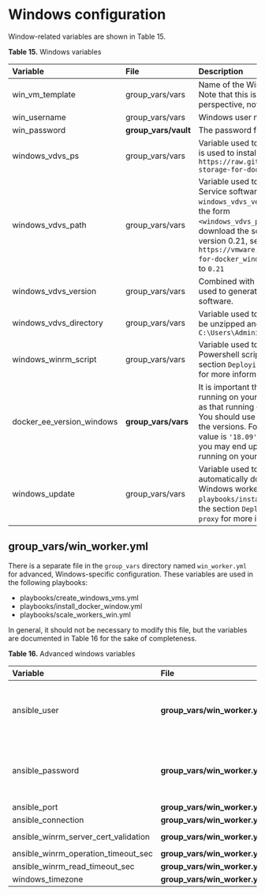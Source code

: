# Windows configuration

Window-related variables are shown in Table 15.


**Table 15.** Windows variables

|Variable|File|Description|
|:-------|:---|:----------|
|win\_vm\_template|group_vars/vars|Name of the Windows 2016 VM Template to use. Note that this is the name from a vCenter perspective, not the hostname.|
|win\_username|group_vars/vars|Windows user name. The default is `Administrator` |
|win\_password|**group_vars/vault**|The password for the Windows account.|
|windows\_vdvs\_ps|group_vars/vars|Variable used to download the PowerShell script that is used to install vDVS for Windows. For example, `https://raw.githubusercontent.com/vmware/vsphere-storage-for-docker/master/install-vdvs.ps1` |
|windows\_vdvs\_path|group_vars/vars|Variable used to download vSphere Docker Volume Service software. This variable is combined with `windows_vdvs_version` \(below\) to generate a URL of the form `<windows_vdvs_path>_<windows_vdvs_version>.zip` to download the software. For example, to download version 0.21, set `windows_vdvs_path` equal to `https://vmware.bintray.com/vDVS/vsphere-storage-for-docker_windows` and `windows_vdvs_version` equal to `0.21` |
|windows\_vdvs\_version|group_vars/vars|Combined with `windows_vdvs_path`, this variable is used to generate the URL for downloading the software.|
|windows\_vdvs\_directory|group_vars/vars|Variable used to determine where vDVS software will be unzipped and installed from. The default is `C:\Users\Administrator\Downloads`|
|windows\_winrm\_script|group_vars/vars|Variable used to determine where the `winrm` Powershell script will be downloaded from. See the section `Deploying Windows workers behind a proxy` for more information.|
|docker\_ee\_version\_windows|**group_vars/vars**|It is important that the version of the Docker engine running on your Windows worker nodes is the same as that running on RHEL in the rest of your cluster. You should use this variable to explicitly match up the versions. For Docker 2.1, the recommended value is `'18.09'`. If you do not explicitly set this value, you may end up with an incompatible newer version running on your Windows workers.|
|windows\_update|group_vars/vars|Variable used to determine if Windows updates are automatically downloaded when installing Docker on Windows worker nodes \(in the `playbooks/install_docker.yml`\). Defaults to `true`. See the section `Deploying Windows workers behind a proxy` for more information.|

## group_vars/win_worker.yml

There is a separate file in the `group_vars` directory named `win_worker.yml` for advanced, Windows-specific configuration. These variables are used in the following playbooks:

-   playbooks/create\_windows\_vms.yml
-   playbooks/install\_docker\_window.yml
-   playbooks/scale\_workers\_win.yml

In general, it should not be necessary to modify this file, but the variables are documented in Table 16 for the sake of completeness.


**Table 16.** Advanced windows variables

|Variable|File|Description|
|:-------|:---|:----------|
|ansible\_user|**group_vars/win\_worker.yml**|Defaults to the Windows user account `win_username` as specified in `group_vars/vars` |
|ansible\_password|**group_vars/win\_worker.yml**|Defaults to the Windows user password `win_password` as specified in `group_vars/vault`|
|ansible\_port|**group_vars/win\_worker.yml**|5986|
|ansible\_connection|**group_vars/win\_worker.yml**|winrm|
|ansible\_winrm\_server\_cert\_validation|**group_vars/win\_worker.yml**|Defaults to `ignore`|
|ansible\_winrm\_operation\_timeout\_sec|**group_vars/win\_worker.yml**|Defaults to `250`|
|ansible\_winrm\_read\_timeout\_sec|**group_vars/win\_worker.yml**|Defaults to `300`|
|windows\_timezone|**group_vars/win\_worker.yml**|Defaults to `15`|
